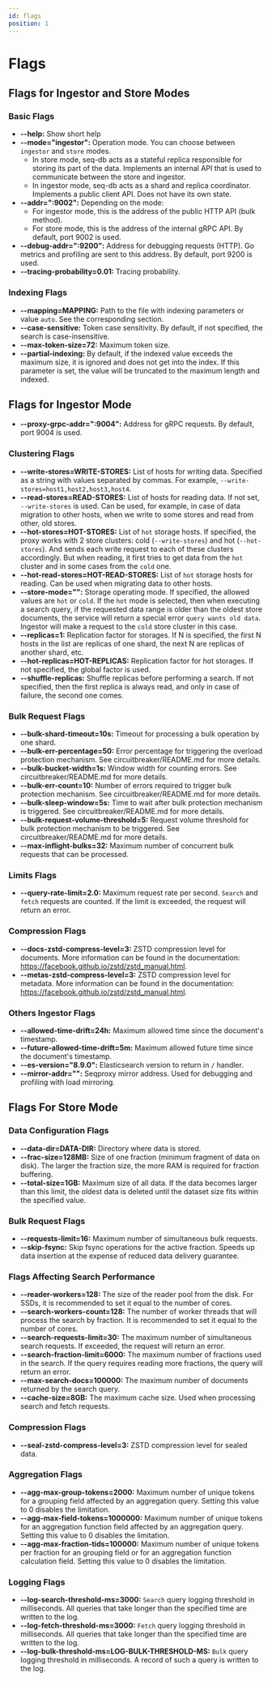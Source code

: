 ```yaml
---
id: flags
position: 1
---
```


# Flags

## Flags for Ingestor and Store Modes

### Basic Flags

- **--help:** Show short help
- **--mode="ingestor":** Operation mode. You can choose between `ingestor` and `store` modes.
    - In store mode, seq-db acts as a stateful replica responsible for storing its part of the data. Implements an internal API that is used to communicate between the store and ingestor.
    - In ingestor mode, seq-db acts as a shard and replica coordinator. Implements a public client API. Does not have its own state.
- **--addr=":9002":** Depending on the mode:
    - For ingestor mode, this is the address of the public HTTP API (bulk method). 
    - For store mode, this is the address of the internal gRPC API. By default, port 9002 is used.
- **--debug-addr=":9200":** Address for debugging requests (HTTP). Go metrics and profiling are sent to this address. By default, port 9200 is used.
- **--tracing-probability=0.01:** Tracing probability.

### Indexing Flags

- **--mapping=MAPPING:** Path to the file with indexing parameters or value `auto`. See the corresponding section.
- **--case-sensitive:** Token case sensitivity. By default, if not specified, the search is case-insensitive.
- **--max-token-size=72:** Maximum token size.
- **--partial-indexing:** By default, if the indexed value exceeds the maximum size, it is ignored and does not get into the index. If this parameter is set, the value will be truncated to the maximum length and indexed.

## Flags for Ingestor Mode

- **--proxy-grpc-addr=":9004":** Address for gRPC requests. By default, port 9004 is used.

### Clustering Flags

- **--write-stores=WRITE-STORES:** List of hosts for writing data. Specified as a string with values separated by commas. For example, `--write-stores=host1,host2,host3,host4`.
- **--read-stores=READ-STORES:** List of hosts for reading data. If not set, `--write-stores` is used. Can be used, for example, in case of data migration to other hosts, when we write to some stores and read from other, old stores.
- **--hot-stores=HOT-STORES:** List of `hot` storage hosts. If specified, the proxy works with 2 store clusters: cold (`--write-stores`) and hot (`--hot-stores`). And sends each write request to each of these clusters accordingly. But when reading, it first tries to get data from the `hot` cluster and in some cases from the `cold` one.
- **--hot-read-stores=HOT-READ-STORES:** List of `hot` storage hosts for reading. Can be used when migrating data to other hosts.
- **--store-mode="":** Storage operating mode. If specified, the allowed values are `hot` or `cold`. If the `hot` mode is selected, then when executing a search query, if the requested data range is older than the oldest store documents, the service will return a special error `query wants old data`. Ingestor will make a request to the `cold` store cluster in this case.
- **--replicas=1:** Replication factor for storages. If N is specified, the first N hosts in the list are replicas of one shard, the next N are replicas of another shard, etc.
- **--hot-replicas=HOT-REPLICAS:** Replication factor for hot storages. If not specified, the global factor is used.
- **--shuffle-replicas:** Shuffle replicas before performing a search. If not specified, then the first replica is always read, and only in case of failure, the second one comes.

### Bulk Request Flags

- **--bulk-shard-timeout=10s:** Timeout for processing a bulk operation by one shard.
- **--bulk-err-percentage=50:** Error percentage for triggering the overload protection mechanism. See circuitbreaker/README.md for more details.
- **--bulk-bucket-width=1s:** Window width for counting errors. See circuitbreaker/README.md for more details.
- **--bulk-err-count=10:** Number of errors required to trigger bulk protection mechanism. See circuitbreaker/README.md for more details.
- **--bulk-sleep-window=5s:** Time to wait after bulk protection mechanism is triggered. See circuitbreaker/README.md for more details.
- **--bulk-request-volume-threshold=5:** Request volume threshold for bulk protection mechanism to be triggered. See circuitbreaker/README.md for more details.
- **--max-inflight-bulks=32:** Maximum number of concurrent bulk requests that can be processed.

### Limits Flags

- **--query-rate-limit=2.0:** Maximum request rate per second. `Search` and `fetch` requests are counted. If the limit is exceeded, the request will return an error.

### Compression Flags

- **--docs-zstd-compress-level=3:** ZSTD compression level for documents. More information can be found in the documentation: https://facebook.github.io/zstd/zstd_manual.html.
- **--metas-zstd-compress-level=3:** ZSTD compression level for metadata. More information can be found in the documentation: https://facebook.github.io/zstd/zstd_manual.html.

### Others Ingestor Flags

- **--allowed-time-drift=24h:** Maximum allowed time since the document's timestamp.
- **--future-allowed-time-drift=5m:** Maximum allowed future time since the document's timestamp.
- **--es-version="8.9.0":** Elasticsearch version to return in `/` handler.
- **--mirror-addr="":** Seqproxy mirror address. Used for debugging and profiling with load mirroring.


## Flags For Store Mode

### Data Configuration Flags

- **--data-dir=DATA-DIR:** Directory where data is stored.
- **--frac-size=128MB:** Size of one fraction (minimum fragment of data on disk). The larger the fraction size, the more RAM is required for fraction buffering.
- **--total-size=1GB:** Maximum size of all data. If the data becomes larger than this limit, the oldest data is deleted until the dataset size fits within the specified value.

### Bulk Request Flags

- **--requests-limit=16:** Maximum number of simultaneous bulk requests.
- **--skip-fsync:** Skip fsync operations for the active fraction. Speeds up data insertion at the expense of reduced data delivery guarantee.

### Flags Affecting Search Performance

- **--reader-workers=128:** The size of the reader pool from the disk. For SSDs, it is recommended to set it equal to the number of cores.
- **--search-workers-count=128:** The number of worker threads that will process the search by fraction. It is recommended to set it equal to the number of cores.
- **--search-requests-limit=30:** The maximum number of simultaneous search requests. If exceeded, the request will return an error.
- **--search-fraction-limit=6000:** The maximum number of fractions used in the search. If the query requires reading more fractions, the query will return an error.
- **--max-search-docs=100000:** The maximum number of documents returned by the search query.
- **--cache-size=8GB:** The maximum cache size. Used when processing search and fetch requests.

### Compression Flags

- **--seal-zstd-compress-level=3:** ZSTD compression level for sealed data.

### Aggregation Flags

- **--agg-max-group-tokens=2000:** Maximum number of unique tokens for a grouping field affected by an aggregation query. Setting this value to 0 disables the limitation.
- **--agg-max-field-tokens=1000000:** Maximum number of unique tokens for an aggregation function field affected by an aggregation query. Setting this value to 0 disables the limitation.
- **--agg-max-fraction-tids=100000:** Maximum number of unique tokens per fraction for an grouping field or for an aggregation function calculation field. Setting this value to 0 disables the limitation.

### Logging Flags

- **--log-search-threshold-ms=3000:** `Search` query logging threshold in milliseconds. All queries that take longer than the specified time are written to the log.
- **--log-fetch-threshold-ms=3000:** `Fetch` query logging threshold in milliseconds. All queries that take longer than the specified time are written to the log.
- **--log-bulk-threshold-ms=LOG-BULK-THRESHOLD-MS:** `Bulk` query logging threshold in milliseconds. A record of such a query is written to the log.
